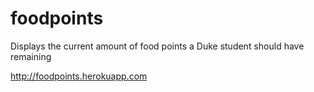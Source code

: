 foodpoints
==========

Displays the current amount of food points a Duke student should have remaining

http://foodpoints.herokuapp.com
